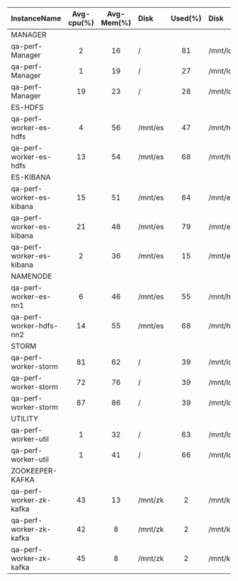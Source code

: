 | InstanceName             |  Avg-cpu(%)  |  Avg-Mem(%)  | Disk    |  Used(%)  | Disk          |  Used(%)  |
|:-------------------------|:------------:|:------------:|:--------|:---------:|:--------------|:---------:|
| MANAGER                  |              |              |         |           |               |           |
| qa-perf-Manager          |      2       |      16      | /       |    81     | /mnt/local    |     0     |
| qa-perf-Manager          |      1       |      19      | /       |    27     | /mnt/local    |     0     |
| qa-perf-Manager          |      19      |      23      | /       |    28     | /mnt/local    |     0     |
| ES-HDFS                  |              |              |         |           |               |           |
| qa-perf-worker-es-hdfs   |      4       |      56      | /mnt/es |    47     | /mnt/hdfs     |    16     |
| qa-perf-worker-es-hdfs   |      13      |      54      | /mnt/es |    68     | /mnt/hdfs     |    16     |
| ES-KIBANA                |              |              |         |           |               |           |
| qa-perf-worker-es-kibana |      15      |      51      | /mnt/es |    64     | /mnt/es_log   |    48     |
| qa-perf-worker-es-kibana |      21      |      48      | /mnt/es |    79     | /mnt/es_log   |    49     |
| qa-perf-worker-es-kibana |      2       |      36      | /mnt/es |    15     | /mnt/es_log   |    84     |
| NAMENODE                 |              |              |         |           |               |           |
| qa-perf-worker-es-nn1    |      6       |      46      | /mnt/es |    55     | /mnt/hdfs_nn1 |     1     |
| qa-perf-worker-hdfs-nn2  |      14      |      55      | /mnt/es |    68     | /mnt/hdfs_nn2 |     0     |
| STORM                    |              |              |         |           |               |           |
| qa-perf-worker-storm     |      81      |      62      | /       |    39     | /mnt/local    |    18     |
| qa-perf-worker-storm     |      72      |      76      | /       |    39     | /mnt/local    |    19     |
| qa-perf-worker-storm     |      87      |      86      | /       |    39     | /mnt/local    |    25     |
| UTILITY                  |              |              |         |           |               |           |
| qa-perf-worker-util      |      1       |      32      | /       |    63     | /mnt/local    |    14     |
| qa-perf-worker-util      |      1       |      41      | /       |    66     | /mnt/local    |    13     |
| ZOOKEEPER-KAFKA          |              |              |         |           |               |           |
| qa-perf-worker-zk-kafka  |      43      |      13      | /mnt/zk |     2     | /mnt/kafka    |     6     |
| qa-perf-worker-zk-kafka  |      42      |      8       | /mnt/zk |     2     | /mnt/kafka    |     6     |
| qa-perf-worker-zk-kafka  |      45      |      8       | /mnt/zk |     2     | /mnt/kafka    |     5     |
